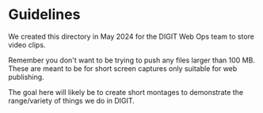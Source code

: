 # Guidelines

We created this directory in May 2024 for the DIGIT Web Ops team to store video clips.

Remember you don't want to be trying to push any files larger than 100 MB. These are meant to be for short screen captures only suitable for web publishing.

The goal here will likely be to create short montages to demonstrate the range/variety of things we do in DIGIT.
